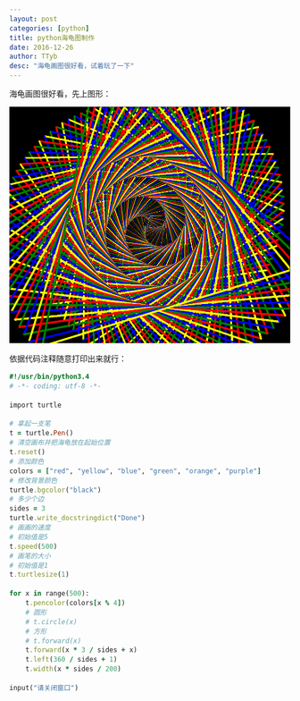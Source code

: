 ```yaml
---
layout: post
categories: [python]
title: python海龟图制作
date: 2016-12-26
author: TTyb
desc: "海龟画图很好看，试着玩了一下"
---
```


海龟画图很好看，先上图形：

<p style="text-align:center"><img src="/static/postimage/python/turtle/996148-20161226103147367-1548802065.png" class="img-responsive"/></p>

依据代码注释随意打印出来就行：

~~~ruby
#!/usr/bin/python3.4
# -*- coding: utf-8 -*-

import turtle

# 拿起一支笔
t = turtle.Pen()
# 清空画布并把海龟放在起始位置
t.reset()
# 添加颜色
colors = ["red", "yellow", "blue", "green", "orange", "purple"]
# 修改背景颜色
turtle.bgcolor("black")
# 多少个边
sides = 3
turtle.write_docstringdict("Done")
# 画画的速度
# 初始值是5
t.speed(500)
# 画笔的大小
# 初始值是1
t.turtlesize(1)

for x in range(500):
    t.pencolor(colors[x % 4])
    # 圆形
    # t.circle(x)
    # 方形
    # t.forward(x)
    t.forward(x * 3 / sides + x)
    t.left(360 / sides + 1)
    t.width(x * sides / 200)

input("请关闭窗口")

~~~